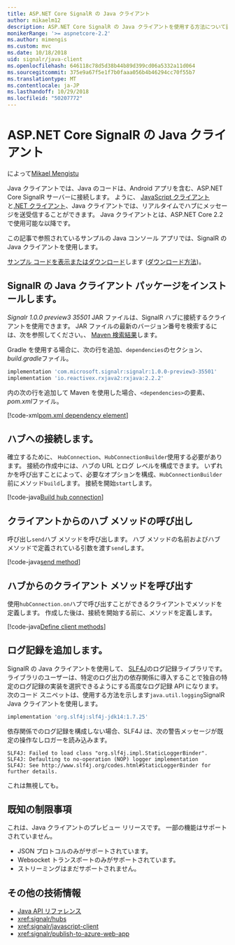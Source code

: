 ```yaml
---
title: ASP.NET Core SignalR の Java クライアント
author: mikaelm12
description: ASP.NET Core SignalR の Java クライアントを使用する方法について説明します。
monikerRange: '>= aspnetcore-2.2'
ms.author: mimengis
ms.custom: mvc
ms.date: 10/18/2018
uid: signalr/java-client
ms.openlocfilehash: 646118c78d5d38b44b89d399cd06a5332a11d064
ms.sourcegitcommit: 375e9a67f5e1f7b0faaa056b4b46294cc70f55b7
ms.translationtype: MT
ms.contentlocale: ja-JP
ms.lasthandoff: 10/29/2018
ms.locfileid: "50207772"
---
```

# <a name="aspnet-core-signalr-java-client"></a>ASP.NET Core SignalR の Java クライアント

によって[Mikael Mengistu](https://twitter.com/MikaelM_12)

Java クライアントでは、Java のコードは、Android アプリを含む、ASP.NET Core SignalR サーバーに接続します。 ように、 [JavaScript クライアント](xref:signalr/javascript-client)と[.NET クライアント](xref:signalr/dotnet-client)、Java クライアントでは、リアルタイムでハブにメッセージを送受信することができます。 Java クライアントとは、ASP.NET Core 2.2 で使用可能な以降です。

この記事で参照されているサンプルの Java コンソール アプリでは、SignalR の Java クライアントを使用します。

[サンプル コードを表示またはダウンロード](https://github.com/aspnet/Docs/tree/master/aspnetcore/signalr/java-client/sample)します ([ダウンロード方法](xref:index#how-to-download-a-sample))。

## <a name="install-the-signalr-java-client-package"></a>SignalR の Java クライアント パッケージをインストールします。

*Signalr 1.0.0 preview3 35501* JAR ファイルは、SignalR ハブに接続するクライアントを使用できます。 JAR ファイルの最新のバージョン番号を検索するには、次を参照してください。、 [Maven 検索結果](https://search.maven.org/search?q=g:com.microsoft.signalr%20AND%20a:signalr)します。

Gradle を使用する場合に、次の行を追加、`dependencies`のセクション、 *build.gradle*ファイル。

```gradle
implementation 'com.microsoft.signalr:signalr:1.0.0-preview3-35501'
implementation 'io.reactivex.rxjava2:rxjava:2.2.2'
```

内の次の行を追加して Maven を使用した場合、`<dependencies>`の要素、 *pom.xml*ファイル。

[!code-xml[pom.xml dependency element](java-client/sample/pom.xml?name=snippet_dependencyElement)]

## <a name="connect-to-a-hub"></a>ハブへの接続します。

確立するために、 `HubConnection`、`HubConnectionBuilder`使用する必要があります。 接続の作成中には、ハブの URL とログ レベルを構成できます。 いずれかを呼び出すことによって、必要なオプションを構成、`HubConnectionBuilder`前にメソッド`build`します。 接続を開始`start`します。

[!code-java[Build hub connection](java-client/sample/src/main/java/Chat.java?range=16-17)]

## <a name="call-hub-methods-from-client"></a>クライアントからのハブ メソッドの呼び出し

呼び出し`send`ハブ メソッドを呼び出します。 ハブ メソッドの名前およびハブ メソッドで定義されている引数を渡す`send`します。

[!code-java[send method](java-client/sample/src/main/java/Chat.java?range=28)]

## <a name="call-client-methods-from-hub"></a>ハブからのクライアント メソッドを呼び出す

使用`hubConnection.on`ハブで呼び出すことができるクライアントでメソッドを定義します。 作成した後は、接続を開始する前に、メソッドを定義します。

[!code-java[Define client methods](java-client/sample/src/main/java/Chat.java?range=19-21)]

## <a name="add-logging"></a>ログ記録を追加します。

SignalR の Java クライアントを使用して、 [SLF4J](https://www.slf4j.org/)のログ記録ライブラリです。 ライブラリのユーザーは、特定のログ出力の依存関係に導入することで独自の特定のログ記録の実装を選択できるようにする高度なログ記録 API になります。 次のコード スニペットは、使用する方法を示します`java.util.logging`SignalR Java クライアントを使用します。

```gradle
implementation 'org.slf4j:slf4j-jdk14:1.7.25'
```

依存関係でのログ記録を構成しない場合、SLF4J は、次の警告メッセージが既定の操作なしロガーを読み込みます。

```
SLF4J: Failed to load class "org.slf4j.impl.StaticLoggerBinder".
SLF4J: Defaulting to no-operation (NOP) logger implementation
SLF4J: See http://www.slf4j.org/codes.html#StaticLoggerBinder for further details.
```

これは無視しても。

## <a name="known-limitations"></a>既知の制限事項

これは、Java クライアントのプレビュー リリースです。 一部の機能はサポートされていません。

* JSON プロトコルのみがサポートされています。
* Websocket トランスポートのみがサポートされています。
* ストリーミングはまだサポートされません。

## <a name="additional-resources"></a>その他の技術情報

* [Java API リファレンス](/java/api/com.microsoft.signalr?view=aspnet-signalr-java)
* <xref:signalr/hubs>
* <xref:signalr/javascript-client>
* <xref:signalr/publish-to-azure-web-app>
